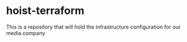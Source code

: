 # hoist-terraform
This is a repository that will hold the infrastructure configuration for our media company
